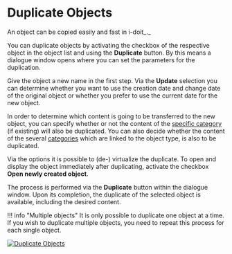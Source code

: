 # Duplicate Objects

An object can be copied easily and fast in i-doit_._

You can duplicate objects by activating the checkbox of the respective object in the object list and using the **Duplicate** button. By this means a dialogue window opens where you can set the parameters for the duplication.

Give the object a new name in the first step. Via the **Update** selection you can determine whether you want to use the creation date and change date of the original object or whether you prefer to use the current date for the new object.

In order to determine which content is going to be transferred to the new object, you can specify whether or not the content of the [specific category](../glossary.md) (if existing) will also be duplicated. You can also decide whether the content of the several [categories](../glossary.md) which are linked to the object type, is also to be duplicated.

Via the options it is possible to (de-) virtualize the duplicate. To open and display the object immediately after duplicating, activate the checkbox **Open newly created object**.

The process is performed via the **Duplicate** button within the dialogue window. Upon its completion, the duplicate of the selected object is available, including the desired content.

!!! info "Multiple objects"
    It is only possible to duplicate one object at a time. If you wish to duplicate multiple objects, you need to repeat this process for each single object.

[![Duplicate Objects](../assets/images/en/efficient-documentation/duplicates-objects/dupe.gif)](../assets/images/en/efficient-documentation/duplicates-objects/dupe.gif)
